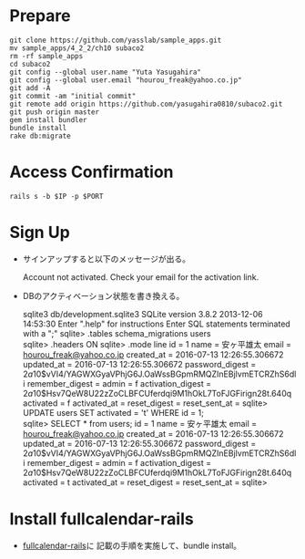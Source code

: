# Prepare

    git clone https://github.com/yasslab/sample_apps.git
    mv sample_apps/4_2_2/ch10 subaco2
    rm -rf sample_apps
    cd subaco2
    git config --global user.name "Yuta Yasugahira"
    git config --global user.email "hourou_freak@yahoo.co.jp"
    git add -A
    git commit -am "initial commit"
    git remote add origin https://github.com/yasugahira0810/subaco2.git
    git push origin master
    gem install bundler
    bundle install
    rake db:migrate

# Access Confirmation

    rails s -b $IP -p $PORT

# Sign Up

- サインアップすると以下のメッセージが出る。

    Account not activated. Check your email for the activation link.

- DBのアクティベーション状態を書き換える。

    sqlite3 db/development.sqlite3
    SQLite version 3.8.2 2013-12-06 14:53:30
    Enter ".help" for instructions
    Enter SQL statements terminated with a ";"
    sqlite> .tables
    schema_migrations  users            
    sqlite> .headers ON
    sqlite> .mode line
                   id = 1
                 name = 安ヶ平雄太
                email = hourou_freak@yahoo.co.jp
           created_at = 2016-07-13 12:26:55.306672
           updated_at = 2016-07-13 12:26:55.306672
      password_digest = $2a$10$vVI4/YAGWXGyaVPhjG6J.OaWssBGpmRMQZInEBjlvmETCRZhS6dli
      remember_digest = 
                admin = f
    activation_digest = $2a$10$Hsv7QeW8U22zZoCLBFCUferdqi9M1hOkL7ToFJGFirign28t.640q
            activated = f
         activated_at = 
         reset_digest = 
        reset_sent_at = 
    sqlite> UPDATE users SET activated = 't' WHERE id = 1;                                                   
    sqlite> SELECT * from users;
                   id = 1
                 name = 安ヶ平雄太
                email = hourou_freak@yahoo.co.jp
           created_at = 2016-07-13 12:26:55.306672
           updated_at = 2016-07-13 12:26:55.306672
      password_digest = $2a$10$vVI4/YAGWXGyaVPhjG6J.OaWssBGpmRMQZInEBjlvmETCRZhS6dli
      remember_digest = 
                admin = f
    activation_digest = $2a$10$Hsv7QeW8U22zZoCLBFCUferdqi9M1hOkL7ToFJGFirign28t.640q
            activated = t
         activated_at = 
         reset_digest = 
        reset_sent_at = 
    sqlite> 

# Install fullcalendar-rails

- [fullcalendar-rails](https://github.com/bokmann/fullcalendar-rails)に  記載の手順を実施して、bundle install。
